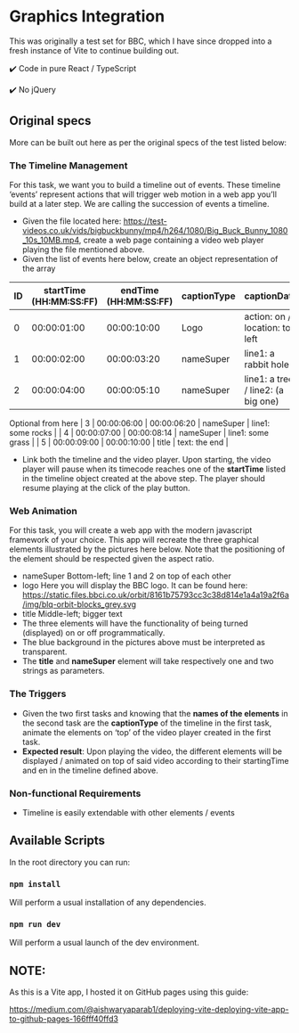 # Graphics Integration

This was originally a test set for BBC, which I have since dropped into a fresh instance of Vite to continue building out.

:heavy_check_mark: Code in pure React / TypeScript

:heavy_check_mark: No jQuery

## Original specs

More can be built out here as per the original specs of the test listed below:

### The Timeline Management

For this task, we want you to build a timeline out of events. These timeline ‘events’ represent actions that will trigger web motion in a web app you’ll build at a later step. We are calling the succession of events a timeline.

- Given the file located here: 
https://test-videos.co.uk/vids/bigbuckbunny/mp4/h264/1080/Big_Buck_Bunny_1080_10s_10MB.mp4, create a web page containing a video web player playing the file mentioned above.
- Given the list of events here below, create an object representation of the array

| ID          | startTime (HH:MM:SS:FF) | endTime (HH:MM:SS:FF) | captionType | captionData                        |
| ----------- | ----------------------- | --------------------- | ----------- | ---------------------------------- |
| 0           | 00:00:01:00             | 00:00:10:00           | Logo        | action: on / location: top left    |
| 1           | 00:00:02:00             | 00:00:03:20           | nameSuper   | line1: a rabbit hole               |
| 2           | 00:00:04:00             | 00:00:05:10           | nameSuper   | line1: a tree / line2: (a big one) |
Optional from here
| 3           | 00:00:06:00             | 00:00:06:20           | nameSuper   | line1: some rocks                  |
| 4           | 00:00:07:00             | 00:00:08:14           | nameSuper   | line1: some grass                  |
| 5           | 00:00:09:00             | 00:00:10:00           | title       | text: the end                      |

- Link both the timeline and the video player. 
Upon starting, the video player will pause when its timecode reaches one of the **startTime** listed in the timeline object created at the above step. The player should resume playing at the click of the play button.

### Web Animation

For this task, you will create a web app with the modern javascript framework of your choice. This app will recreate the three graphical elements illustrated by the pictures here below. Note that the positioning of the element should be respected given the aspect ratio.

- nameSuper
Bottom-left; line 1 and 2 on top of each other
- logo
Here you will display the BBC logo. It can be found here: 
https://static.files.bbci.co.uk/orbit/8161b75793cc3c38d814e1a4a19a2f6a/img/blq-orbit-blocks_grey.svg
- title
Middle-left; bigger text
-  The three elements will have the functionality of being turned (displayed) on or off programmatically.
- The blue background in the pictures above must be interpreted as transparent.
- The **title** and **nameSuper** element will take respectively one and two strings as parameters.

### The Triggers

-  Given the two first tasks and knowing that the **names of the elements** in the second task are the **captionType** of the timeline in the first task, animate the elements on ‘top’ of the video player created in the first task.
-  __Expected result__: Upon playing the video, the different elements will be displayed / animated on top of said video according to their startingTime and en in the timeline defined above.

### Non-functional Requirements

- Timeline is easily extendable with other elements / events

## Available Scripts

In the root directory you can run:

### `npm install`

Will perform a usual installation of any dependencies.

### `npm run dev`

Will perform a usual launch of the dev environment.

## NOTE:

As this is a Vite app, I hosted it on GitHub pages using this guide:

https://medium.com/@aishwaryaparab1/deploying-vite-deploying-vite-app-to-github-pages-166fff40ffd3
